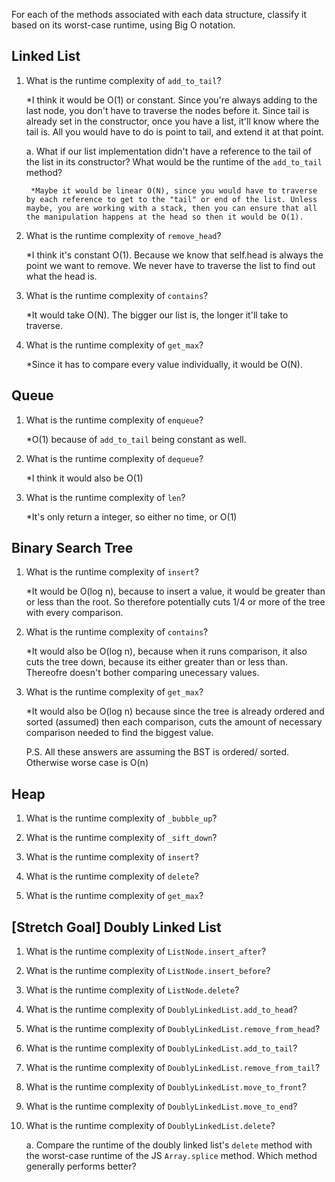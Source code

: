 For each of the methods associated with each data structure, classify it based on its worst-case runtime, using Big O notation.

## Linked List

1. What is the runtime complexity of `add_to_tail`?
    
    *I think it would be O(1) or constant. Since you're always adding to the last node, you don't have to traverse the nodes before it. Since tail is already set in the constructor, once you have a list, it'll know where the tail is. All you would have to do is point to tail, and extend it at that point.

    a. What if our list implementation didn't have a reference to the tail of the list in its constructor? What would be the runtime of the `add_to_tail` method?

        *Maybe it would be linear O(N), since you would have to traverse by each reference to get to the "tail" or end of the list. Unless maybe, you are working with a stack, then you can ensure that all the manipulation happens at the head so then it would be O(1). 

2. What is the runtime complexity of `remove_head`?
    
    *I think it's constant O(1). Because we know that self.head is always the point we want to remove. We never have to traverse the list to find out what the head is.

3. What is the runtime complexity of `contains`?

    *It would take O(N). The bigger our list is, the longer it'll take to traverse.

4. What is the runtime complexity of `get_max`?

    *Since it has to compare every value individually, it would be O(N).

## Queue

1. What is the runtime complexity of `enqueue`?
    
    *O(1) because of ```add_to_tail``` being constant as well.

2. What is the runtime complexity of `dequeue`?

    *I think it would also be O(1)

3. What is the runtime complexity of `len`?

    *It's only return a integer, so either no time, or O(1)

## Binary Search Tree

1. What is the runtime complexity of `insert`? 

    *It would be O(log n), because to insert a value, it would be
    greater than or less than the root. So therefore potentially cuts 1/4 or more 
    of the tree with every comparison.

2. What is the runtime complexity of `contains`?

    *It would also be O(log n), because when it runs comparison, it also cuts the tree down, because its either greater than or less than. Thereofre doesn't bother comparing unecessary values.

3. What is the runtime complexity of `get_max`?

    *It would also be O(log n) because since the tree is already ordered and sorted (assumed) then each comparison, cuts 
    the amount of necessary comparison needed to find the biggest value.

    P.S. All these answers are assuming the BST is ordered/ sorted. Otherwise worse case is O(n)

## Heap

1. What is the runtime complexity of `_bubble_up`?

2. What is the runtime complexity of `_sift_down`?

3. What is the runtime complexity of `insert`?

4. What is the runtime complexity of `delete`?

5. What is the runtime complexity of `get_max`?

## [Stretch Goal] Doubly Linked List

1. What is the runtime complexity of `ListNode.insert_after`?

2. What is the runtime complexity of `ListNode.insert_before`?

3. What is the runtime complexity of `ListNode.delete`?

4. What is the runtime complexity of `DoublyLinkedList.add_to_head`?

5. What is the runtime complexity of `DoublyLinkedList.remove_from_head`?

6. What is the runtime complexity of `DoublyLinkedList.add_to_tail`?

7. What is the runtime complexity of `DoublyLinkedList.remove_from_tail`?

8. What is the runtime complexity of `DoublyLinkedList.move_to_front`?

9. What is the runtime complexity of `DoublyLinkedList.move_to_end`?

10. What is the runtime complexity of `DoublyLinkedList.delete`?

    a. Compare the runtime of the doubly linked list's `delete` method with the worst-case runtime of the JS `Array.splice` method. Which method generally performs better?